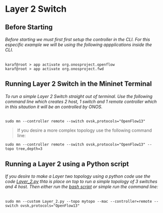 # Layer 2 Switch
## Before Starting
###### Before starting we must first first setup the controller in the CLI. For this especific example we will be using the following appplications inside the CLI.
```
karaf@root > app activate org.onosproject.openflow
karaf@root > app activate org.onosproject.fwd
```
## Running Layer 2 Switch in the Mininet Terminal
###### To run a simple Layer 2 Switch straight out of terminal. Use the following command line which creates 2 host, 1 switch and 1 remote controller which in this sitaution it will be an controlled by ONOS. 
```
sudo mn --controller remote --switch ovsk,protocols="OpenFlow13"
```
> If you desire a more complex topology use the following command line:
```
sudo mn --controller remote --switch ovsk,protocols="OpenFlow13" --topo tree,depth=3
```
## Running a Layer 2 using a Python script
###### If you desire to make a Layer two topology using a python code use the code [Layer_2.py](https://github.com/eabaca2419/Introduction-to-ONOS/blob/main/Layer_2_Switch/Layer_2.py) thta is place on top to run a simple topology of 3 switches and 4 host. Then either run the [bash script](https://github.com/eabaca2419/Introduction-to-ONOS/blob/main/Layer_2_Switch/Layer_2.sh) or simple run the command line:
```
sudo mn --custom Layer_2.py --topo mytopo --mac --controller=remote --switch ovsk,protocols="OpenFlow13"
```
